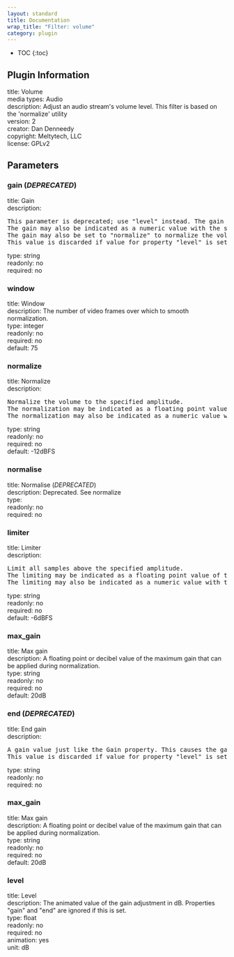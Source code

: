 ```yaml
---
layout: standard
title: Documentation
wrap_title: "Filter: volume"
category: plugin
---
```

* TOC
{:toc}

## Plugin Information

title: Volume  
media types:
Audio  
description: Adjust an audio stream&#39;s volume level. This filter is based on the &#39;normalize&#39; utility  
version: 2  
creator: Dan Denneedy  
copyright: Meltytech, LLC  
license: GPLv2  

## Parameters

### gain (*DEPRECATED*)

title: Gain    
description:
<pre>
This parameter is deprecated; use "level" instead. The gain may be indicated as a floating point value of the gain adjustment.
The gain may also be indicated as a numeric value with the suffix "dB" to adjust in terms of decibels.
The gain may also be set to "normalize" to normalize the volume to the target amplitude -12dBFS.
This value is discarded if value for property "level" is set.
</pre>
type: string  
readonly: no  
required: no  

### window

title: Window    
description:
The number of video frames over which to smooth normalization.  
type: integer  
readonly: no  
required: no  
default: 75  

### normalize

title: Normalize    
description:
<pre>
Normalize the volume to the specified amplitude.
The normalization may be indicated as a floating point value of the relative volume.
The normalization may also be indicated as a numeric value with the suffix "dB" to set the amplitude in decibels.
</pre>
type: string  
readonly: no  
required: no  
default: -12dBFS  

### normalise

title: Normalise (*DEPRECATED*)    
description:
Deprecated. See normalize  
type:   
readonly: no  
required: no  

### limiter

title: Limiter    
description:
<pre>
Limit all samples above the specified amplitude.
The limiting may be indicated as a floating point value of the relative volume.
The limiting may also be indicated as a numeric value with the suffix "dB" to set the limiting amplitude in decibels.
</pre>
type: string  
readonly: no  
required: no  
default: -6dBFS  

### max_gain

title: Max gain    
description:
A floating point or decibel value of the maximum gain that can be applied during normalization.  
type: string  
readonly: no  
required: no  
default: 20dB  

### end (*DEPRECATED*)

title: End gain    
description:
<pre>
A gain value just like the Gain property. This causes the gain to be interpolated from 'gain' to 'end' over the duration.
This value is discarded if value for property "level" is set.
</pre>
type: string  
readonly: no  
required: no  

### max_gain

title: Max gain    
description:
A floating point or decibel value of the maximum gain that can be applied during normalization.  
type: string  
readonly: no  
required: no  
default: 20dB  

### level

title: Level    
description:
The animated value of the gain adjustment in dB. Properties &quot;gain&quot; and &quot;end&quot; are ignored if this is set.  
type: float  
readonly: no  
required: no  
animation: yes  
unit: dB  

